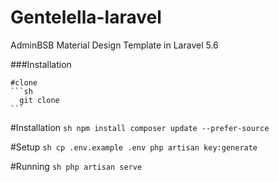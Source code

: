 # Gentelella-laravel
AdminBSB Material Design Template in Laravel 5.6


###Installation

    #clone 
    ```sh
      git clone
    ```
    
#Installation
    ```sh
    npm install
    composer update --prefer-source
     ```
     
#Setup
    ```sh
    cp .env.example .env
    php artisan key:generate
     ```
     
#Running
    ```sh
    php artisan serve
    ```
